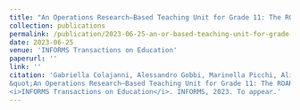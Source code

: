 ```yaml
---
title: "An Operations Research–Based Teaching Unit for Grade 11: The ROAR Experience, Part II"
collection: publications
permalink: /publication/2023-06-25-an-or-based-teaching-unit-for-grade-11
date: 2023-06-25
venue: 'INFORMS Transactions on Education'
paperurl: ''
link: ''
citation: 'Gabriella Colajanni, Alessandro Gobbi, Marinella Picchi, Alice Raffaele, and Eugenia Taranto.
&quot;An Operations Research–Based Teaching Unit for Grade 11: The ROAR Experience, Part II.&quot;
<i>INFORMS Transactions on Education</i>. INFORMS, 2023. To appear.'
---
```

